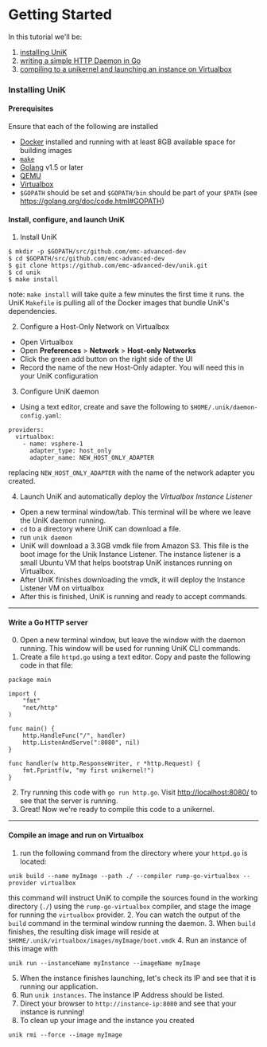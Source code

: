 # Getting Started

In this tutorial we'll be:
  1. [installing UniK](getting_started.md#installing-unik)
  2. [writing a simple HTTP Daemon in Go](getting_started.md#write-a-go-http-server)
  3. [compiling to a unikernel and launching an instance on Virtualbox](getting_started.md#compile-an-image-and-run-on-virtualbox)

### Installing UniK
#### Prerequisites
Ensure that each of the following are installed
- [Docker](http://www.docker.com/) installed and running with at least 8GB available space for building images
- [`make`](https://www.gnu.org/software/make/)
- [Golang](https://golang.org/) v1.5 or later
- [QEMU](http://wiki.qemu.org/Main_Page)
- [Virtualbox](https://www.virtualbox.org/)
- `$GOPATH` should be set and `$GOPATH/bin` should be part of your `$PATH` (see https://golang.org/doc/code.html#GOPATH)

#### Install, configure, and launch UniK
1. Install UniK
  ```
  $ mkdir -p $GOPATH/src/github.com/emc-advanced-dev
  $ cd $GOPATH/src/github.com/emc-advanced-dev
  $ git clone https://github.com/emc-advanced-dev/unik.git
  $ cd unik
  $ make install
  ```
  note: `make install` will take quite a few minutes the first time it runs. the UniK `Makefile` is pulling all of the Docker images that bundle UniK's dependencies.

2. Configure a Host-Only Network on Virtualbox
  * Open Virtualbox
  * Open **Preferences** > **Network** > **Host-only Networks**
  * Click the green add button on the right side of the UI
  * Record the name of the new Host-Only adapter. You will need this in your UniK configuration

3. Configure UniK daemon
  * Using a text editor, create and save the following to `$HOME/.unik/daemon-config.yaml`:
  ```
  providers:
    virtualbox:
      - name: vsphere-1
        adapter_type: host_only
        adapter_name: NEW_HOST_ONLY_ADAPTER
  ```
  replacing `NEW_HOST_ONLY_ADAPTER` with the name of the network adapter you created.

4. Launch UniK and automatically deploy the *Virtualbox Instance Listener*
  * Open a new terminal window/tab. This terminal will be where we leave the UniK daemon running.
  * `cd` to a directory where UniK can download a file.
  * run `unik daemon`
  * UniK will download a 3.3GB vmdk file from Amazon S3. This file is the boot image for the Unik Instance Listener. The instance listener is a small Ubuntu VM that helps bootstrap UniK instances running on Virtualbox.
  * After UniK finishes downloading the vmdk, it will deploy the Instance Listener VM on virtualbox
  * After this is finished, UniK is running and ready to accept commands.

---

#### Write a Go HTTP server
0. Open a new terminal window, but leave the window with the daemon running. This window will be used for running UniK CLI commands.
1. Create a file `httpd.go` using a text editor. Copy and paste the following code in that file:

  ```
  package main

  import (
      "fmt"
      "net/http"
  )

  func main() {
      http.HandleFunc("/", handler)
      http.ListenAndServe(":8080", nil)
  }

  func handler(w http.ResponseWriter, r *http.Request) {
      fmt.Fprintf(w, "my first unikernel!")
  }
  ```
2. Try running this code with `go run http.go`. Visit [http://localhost:8080/](http://localhost:8080/) to see that the server is running.
3. Great! Now we're ready to compile this code to a unikernel.

---

#### Compile an image and run on Virtualbox

1. run the following command from the directory where your `httpd.go` is located:
  ```
  unik build --name myImage --path ./ --compiler rump-go-virtualbox --provider virtualbox
  ```
  this command will instruct UniK to compile the sources found in the working directory (`./`) using the `rump-go-virtualbox` compiler, and stage the image for running the `virtualbox` provider.
2. You can watch the output of the `build` command in the terminal window running the daemon.
3. When `build` finishes, the resulting disk image will reside at `$HOME/.unik/virtualbox/images/myImage/boot.vmdk`
4. Run an instance of this image with
  ```
  unik run --instanceName myInstance --imageName myImage
  ```
5. When the instance finishes launching, let's check its IP and see that it is running our application.
6. Run `unik instances`. The instance IP Address should be listed.
7. Direct your browser to `http://instance-ip:8080` and see that your instance is running!
8. To clean up your image and the instance you created
  ```
  unik rmi --force --image myImage
  ```
